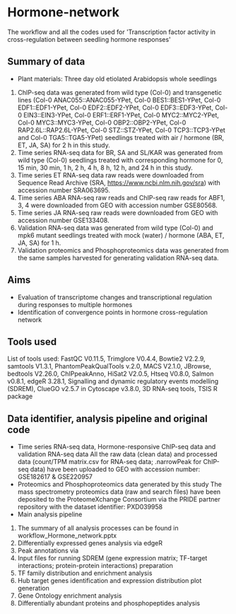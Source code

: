 # Hormone-network
The workflow and all the codes used for 'Transcription factor activity in cross-regulation between seedling hormone responses'
## Summary of data
- Plant materials: Three day old etiolated Arabidopsis whole seedlings
1. ChIP-seq data was generated from wild type (Col-0) and transgenetic lines (Col-0 ANAC055::ANAC055-YPet, Col-0 BES1::BES1-YPet, Col-0 EDF1::EDF1-YPet, Col-0 EDF2::EDF2-YPet, Col-0 EDF3::EDF3-YPet, Col-0 EIN3::EIN3-YPet, Col-0 ERF1::ERF1-YPet, Col-0 MYC2::MYC2-YPet, Col-0 MYC3::MYC3-YPet, Col-0 OBP2::OBP2-YPet, Col-0 RAP2.6L::RAP2.6L-YPet, Col-0 STZ::STZ-YPet, Col-0 TCP3::TCP3-YPet and Col-0 TGA5::TGA5-YPet) seedlings treated with air / hormone (BR, ET, JA, SA) for 2 h in this study.
2. Time series RNA-seq data for BR, SA and SL/KAR was generated from wild type (Col-0) seedlings treated with corresponding hormone for 0, 15 min, 30 min, 1 h, 2 h, 4 h, 8 h, 12 h, and 24 h in this study.
3. Time series ET RNA-seq data raw reads were downloaded from Sequence Read Archive (SRA, https://www.ncbi.nlm.nih.gov/sra) with accession number SRA063695.
4. Time series ABA RNA-seq raw reads and ChIP-seq raw reads for ABF1, 3, 4 were downloaded from GEO with accession number GSE80568.
5. Time series JA RNA-seq raw reads were downloaded from GEO with accession number GSE133408.
6. Validation RNA-seq data was generated from wild type (Col-0) and mpk6 mutant seedlings treated with mock (water) / hormone (ABA, ET, JA, SA) for 1 h.
7. Validation proteomics and Phosphoproteomics data was generated from the same samples harvested for generating validation RNA-seq data.
## Aims
- Evaluation of transcriptome changes and transcriptional regulation during responses to multiple hormones
- Identification of convergence points in hormone cross-regulation network
## Tools used
List of tools used: FastQC V0.11.5, Trimglore V0.4.4, Bowtie2 V2.2.9, samtools V1.3.1, PhantomPeakQualTools v.2.0, MACS V2.1.0, JBrowse, bedtools V2.26.0, ChIPpeakAnno, HiSat2 V2.0.5, Htseq V0.8.0, Salmon v0.8.1, edgeR 3.28.1, Signalling and dynamic regulatory events modelling (SDREM), ClueGO v2.5.7 in Cytoscape v3.8.0, 3D RNA-seq tools, TSIS R package
## Data identifier, analysis pipeline and original code
- Time series RNA-seq data, Hormone-responsive ChIP-seq data and validation RNA-seq data
All the raw data (clean data) and processed data (count/TPM matrix.csv for RNA-seq data; .narrowPeak for ChIP-seq data) have been uploaded to GEO with accession number: GSE182617 & GSE220957
- Proteomics and Phosphoproteomics data generated by this study
The mass spectrometry proteomics data (raw and search files) have been deposited to the ProteomeXchange Consortium via the PRIDE partner repository with the dataset identifier: PXD039958
- Main analysis pipeline
1. The summary of all analysis processes can be found in workflow_Hormone_network.pptx
2. Differentially expressed genes analysis via edgeR
3. Peak annotations via 
4. Input files for running SDREM (gene expression matrix; TF-target interactions; protein-protein interactions) preparation
5. TF family distribution and enrichment analysis
6. Hub target genes identification and expression distribution plot generation
7. Gene Ontology enrichment analysis
8. Differentially abundant proteins and phosphopeptides analysis

